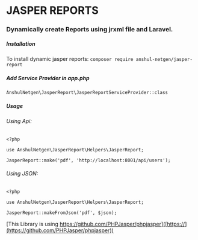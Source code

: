 # JASPER REPORTS

### Dynamically create Reports using jrxml file and Laravel.

##### Installation
To install dynamic jasper reports:
`composer require anshul-netgen/jasper-report`

##### Add Service Provider in app.php
`AnshulNetgen\JasperReport\JasperReportServiceProvider::class`

##### Usage

###### Using Api:
```
<?php

use AnshulNetgen\JasperReport\Helpers\JasperReport;

JasperReport::make('pdf', 'http://localhost:8001/api/users');
```

###### Using JSON:
```
<?php

use AnshulNetgen\JasperReport\Helpers\JasperReport;

JasperReport::makeFromJson('pdf', $json);
```

[This Library is using https://github.com/PHPJasper/phpjasper]([https://](https://github.com/PHPJasper/phpjasper))